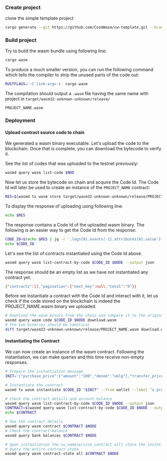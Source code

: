 ### Create project
clone the simple template project
```bash
cargo generate --git https://github.com/CosmWasm/cw-template.git --branch 1.0-minimal --name PROJECT_NAME
```

### Build project
Try to build the wasm bundle using following line:
```bash
cargo wasm
```

To produce a much smaller version, you can run the following command which tells the compiler to strip the unused parts of the code out:
```bash
RUSTFLAGS='-C link-arg=-s' cargo wasm
```

The compilation should output a `.wasm` file having the same name with project in `target/wasm32-unknown-unknown/release/`
```
PROJECT_NAME.wasm
```

### Deployment
#### Upload contract source code to chain
We generated a wasm binary executable. Let's upload the code to the blockchain. Once that is complete, you can download the bytecode to verify it.

See the list of codes that was uploaded to the testnet previously:
```bash
wasmd query wasm list-code $NOD
```

Now let us store the bytecode on chain and acquire the Code Id. The Code Id will later be used to create an instance of the `PROJECT_NAME` contract:
```bash
RES=$(wasmd tx wasm store target/wasm32-unknown-unknown/release/PROJECT_NAME.wasm --from wallet $TXFLAG -y --output json -b block)
```

To display the response of uploading using following line:
```bash
echo $RES
```

The response contains a Code Id of the uploaded wasm binary. The following is an easier way to get the Code Id from the response:
```bash
CODE_ID=$(echo $RES | jq -r '.logs[0].events[-1].attributes[0].value')
echo $CODE_ID
```

Let's see the list of contracts instantiated using the Code Id above.
```bash
wasmd query wasm list-contract-by-code $CODE_ID $NODE --output json
```

The response should be an empty list as we have not instantiated any contract yet.
```bash
{"contracts":[],"pagination":{"next_key":null,"total":"0"}}
```

Before we instantiate a contract with the Code Id and interact with it, let us check if the code stored on the blockchain is indeed the PROJECT_NAME.wasm binary we uploaded.
```bash
# Download the wasm binary from the chain and compare it to the original one
wasmd query wasm code $CODE_ID $NODE download.wasm
# The two binaries should be identical
diff target/wasm32-unknown-unknown/release/PROJECT_NAME.wasm download.wasm
```

#### Instantiating the Contract
We can now create an instance of the wasm contract. Following the instantiation, we can make queries and this time receive non-empty responses.
```bash
# Prepare the instantiation message
INIT='{"purchase_price":{"amount":"100","denom":"umlg"},"transfer_price":{"amount":"999","denom":"umlg"}}'

# Instantiate the contract
wasmd tx wasm instantiate $CODE_ID "$INIT" --from wallet --label "a project label" $TXFLAG -y --no-admin

# Check the contract details and account balance
wasmd query wasm list-contract-by-code $CODE_ID $NODE --output json
CONTRACT=$(wasmd query wasm list-contract-by-code $CODE_ID $NODE --output json | jq -r '.contracts[-1]')
echo $CONTRACT

# See the contract details
wasmd query wasm contract $CONTRACT $NODE
# Check the contract balance
wasmd query bank balances $CONTRACT $NODE

# Upon instantiation the cw_nameservice contract will store the instatiation message data in the contract's storage with the storage key "config".
# Query the entire contract state
wasmd query wasm contract-state all $CONTRACT $NODE